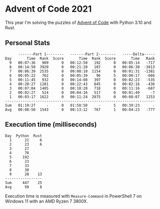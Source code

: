 # Advent of Code 2021

This year I'm solving the puzzles of [Advent of Code](https://adventofcode.com/2021) with Python 3.10 and Rust.

## Personal Stats
```
      -------Part 1--------   -------Part 2--------   -----Delta-----
Day       Time  Rank  Score       Time  Rank  Score       Time   Rank
  9   00:07:36   909      0   00:12:50   192      0   00:05:14   -717
  8   00:14:50  3920      0   00:21:20   107      0   00:06:30  -3813
  7   00:06:39  2535      0   00:08:10  1154      0   00:01:31  -1381
  6   00:05:22   762      0   00:05:39    96      5   00:00:17   -666
  5   00:11:45   932      0   00:14:08   397      0   00:02:23   -535
  4   00:20:27  1281      0   00:22:43   845      0   00:02:16   -436
  3   00:07:04  1405      0   00:18:20   718      0   00:11:16   -687
  2   00:02:27   524      0   00:04:16   517      0   00:01:49     -7
  1   00:03:17  1622      0   00:11:24  2875      0   00:08:07   1253
---------------------------------------------------------------------
Sum   01:19:27     -      0   01:58:50     -      5   00:39:23      -
Avg   00:08:50  1543      0   00:13:12   767      1   00:04:23   -777
```

## Execution time (milliseconds)
```
Day  Python  Rust
  1      21     6
  2      23     6
  3      27
  4      70
  5     192
  6      23
  7      33
  8      30
  9      28    13
-----------------
Sum     447    25
Avg      50     8
```

Execution time is measured with `Measure-Command` in PowerShell 7 on Windows 11
with an AMD Ryzen 7 3800X.
